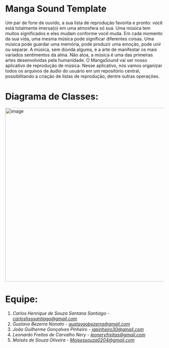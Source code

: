 # Manga Sound Template

Um par de fone de ouvido, a sua lista de reprodução favorita e pronto: você está totalmente imersa(o) em uma atmosfera só sua. Uma música tem muitos significados e eles mudam conforme você muda. Em cada momento da sua vida, uma mesma música pode significar diferentes coisas. Uma música pode guardar uma memória, pode produzir uma emoção, pode unir ou separar. A música, sem dúvida alguma, é a arte de manifestar os mais variados sentimentos da alma. Não atoa, a música é uma das primeiras artes desenvolvidas pela humanidade. O MangaSound vai ser nosso aplicativo de reprodução de música. Nesse aplicativo, nós vamos organizar todos os arquivos de áudio do usuário em um repositório central, possibilitando a criação de listas de reprodução, dentre outras operações. 

# Diagrama de Classes: 

<img width="552" alt="image" src="https://github.com/user-attachments/assets/9873181b-511f-42d9-8cf5-5d5966515634" />


# Equipe: <nome-da-equipe>
1. *Carlos Henrique de Souza Santana Santiago* - *carloshsssantiago@gmail.com*
2. *Gustavo Bezerra Nonato* - *gustavaobezerra@gmail.com*
3. *João Guilherme Gonçalves Pinheiro* - *jgpinheiro30@gmail.com*
4. *Leonardo Freitas de Carvalho Nery* - *leoneryfreitas@gmail.com*
5. *Moisés de Souza Oliveira* - *Moisessouza0204@gmail.com*
